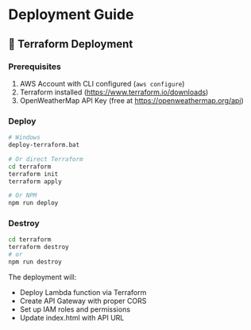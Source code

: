 # Deployment Guide

## 🚀 Terraform Deployment

### Prerequisites
1. AWS Account with CLI configured (`aws configure`)
2. Terraform installed (https://www.terraform.io/downloads)
3. OpenWeatherMap API Key (free at https://openweathermap.org/api)

### Deploy
```bash
# Windows
deploy-terraform.bat

# Or direct Terraform
cd terraform
terraform init
terraform apply

# Or NPM
npm run deploy
```

### Destroy
```bash
cd terraform
terraform destroy
# or
npm run destroy
```

The deployment will:
- Deploy Lambda function via Terraform
- Create API Gateway with proper CORS
- Set up IAM roles and permissions
- Update index.html with API URL